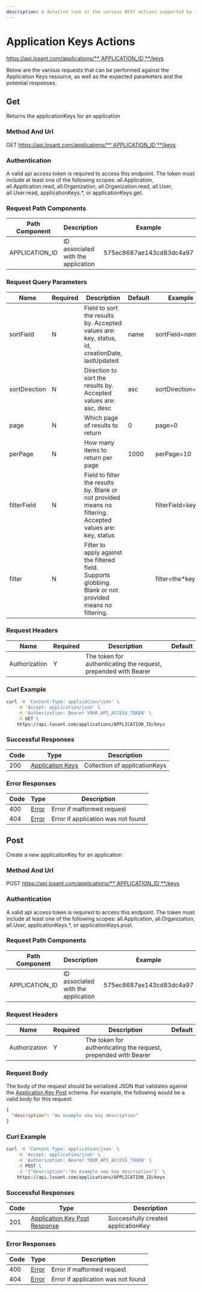 ```yaml
---
description: A detailed look at the various REST actions supported by the Application Keys resource of the Losant API. Learn more.
---
```


# Application Keys Actions

https://api.losant.com/applications/**`APPLICATION_ID`**/keys

Below are the various requests that can be performed against the
Application Keys resource, as well as the expected
parameters and the potential responses.

## Get

Returns the applicationKeys for an application

### Method And Url <a name="get-method-url"></a>

GET https://api.losant.com/applications/**`APPLICATION_ID`**/keys

### Authentication <a name="get-authentication"></a>

A valid api access token is required to access this endpoint. The token must
include at least one of the following scopes:
all.Application, all.Application.read, all.Organization, all.Organization.read, all.User, all.User.read, applicationKeys.*, or applicationKeys.get.

### Request Path Components <a name="get-path-components"></a>

| Path Component | Description | Example |
| -------------- | ----------- | ------- |
| APPLICATION_ID | ID associated with the application | 575ec8687ae143cd83dc4a97 |

### Request Query Parameters <a name="get-query-params"></a>

| Name | Required | Description | Default | Example |
| ---- | -------- | ----------- | ------- | ------- |
| sortField | N | Field to sort the results by. Accepted values are: key, status, id, creationDate, lastUpdated | name | sortField&#x3D;name |
| sortDirection | N | Direction to sort the results by. Accepted values are: asc, desc | asc | sortDirection&#x3D;asc |
| page | N | Which page of results to return | 0 | page&#x3D;0 |
| perPage | N | How many items to return per page | 1000 | perPage&#x3D;10 |
| filterField | N | Field to filter the results by. Blank or not provided means no filtering. Accepted values are: key, status |  | filterField&#x3D;key |
| filter | N | Filter to apply against the filtered field. Supports globbing. Blank or not provided means no filtering. |  | filter&#x3D;the*key |

### Request Headers <a name="get-headers"></a>

| Name | Required | Description | Default |
| ---- | -------- | ----------- | ------- |
| Authorization | Y | The token for authenticating the request, prepended with Bearer | |

### Curl Example <a name="get-curl-example"></a>

```bash
curl -H 'Content-Type: application/json' \
    -H 'Accept: application/json' \
    -H 'Authorization: Bearer YOUR_API_ACCESS_TOKEN' \
    -X GET \
    https://api.losant.com/applications/APPLICATION_ID/keys
```

### Successful Responses <a name="get-successful-responses"></a>

| Code | Type | Description |
| ---- | ---- | ----------- |
| 200 | [Application Keys](schemas.md#application-keys) | Collection of applicationKeys |

### Error Responses <a name="get-error-responses"></a>

| Code | Type | Description |
| ---- | ---- | ----------- |
| 400 | [Error](schemas.md#error) | Error if malformed request |
| 404 | [Error](schemas.md#error) | Error if application was not found |

## Post

Create a new applicationKey for an application

### Method And Url <a name="post-method-url"></a>

POST https://api.losant.com/applications/**`APPLICATION_ID`**/keys

### Authentication <a name="post-authentication"></a>

A valid api access token is required to access this endpoint. The token must
include at least one of the following scopes:
all.Application, all.Organization, all.User, applicationKeys.*, or applicationKeys.post.

### Request Path Components <a name="post-path-components"></a>

| Path Component | Description | Example |
| -------------- | ----------- | ------- |
| APPLICATION_ID | ID associated with the application | 575ec8687ae143cd83dc4a97 |

### Request Headers <a name="post-headers"></a>

| Name | Required | Description | Default |
| ---- | -------- | ----------- | ------- |
| Authorization | Y | The token for authenticating the request, prepended with Bearer | |

### Request Body <a name="post-body"></a>

The body of the request should be serialized JSON that validates against
the [Application Key Post](schemas.md#application-key-post) schema. For example, the following would be a
valid body for this request:

```json
{
  "description": "An example new key description"
}
```

### Curl Example <a name="post-curl-example"></a>

```bash
curl -H 'Content-Type: application/json' \
    -H 'Accept: application/json' \
    -H 'Authorization: Bearer YOUR_API_ACCESS_TOKEN' \
    -X POST \
    -d '{"description":"An example new key description"}' \
    https://api.losant.com/applications/APPLICATION_ID/keys
```

### Successful Responses <a name="post-successful-responses"></a>

| Code | Type | Description |
| ---- | ---- | ----------- |
| 201 | [Application Key Post Response](schemas.md#application-key-post-response) | Successfully created applicationKey |

### Error Responses <a name="post-error-responses"></a>

| Code | Type | Description |
| ---- | ---- | ----------- |
| 400 | [Error](schemas.md#error) | Error if malformed request |
| 404 | [Error](schemas.md#error) | Error if application was not found |
